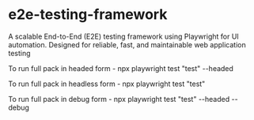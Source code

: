 # e2e-testing-framework
A scalable End-to-End (E2E) testing framework using Playwright for UI automation. Designed for reliable, fast, and maintainable web application testing

To run full pack in headed form - npx playwright test "test" --headed 

To run full pack in headless form - npx playwright test "test"

To run full pack in debug form - npx playwright test "test" --headed --debug